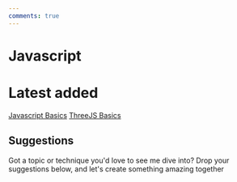 ```yaml
---
comments: true
---
```


# Javascript

# Latest added

[Javascript Basics](./JS/Basics.md)
[ThreeJS Basics](./ThreeJS/Basics.md)

## Suggestions

Got a topic or technique you'd love to see me dive into? Drop your suggestions below, and let's create something amazing together
